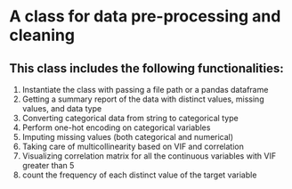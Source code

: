 # A class for data pre-processing and cleaning

## This class includes the following functionalities:
1. Instantiate the class with passing a file path or a pandas dataframe
2. Getting a summary report of the data with distinct values, missing values, and data type
3. Converting categorical data from string to categorical type
4. Perform one-hot encoding on categorical variables
5. Imputing missing values (both categorical and numerical)
6. Taking care of multicollinearity based on VIF and correlation
7. Visualizing correlation matrix for all the continuous variables with VIF greater than 5
8. count the frequency of each distinct value of the target variable
